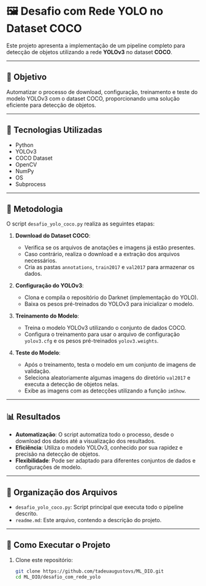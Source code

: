 # 🖼️ Desafio com Rede YOLO no Dataset COCO

Este projeto apresenta a implementação de um pipeline completo para detecção de objetos utilizando a rede **YOLOv3** no dataset **COCO**.

---

## 📌 Objetivo

Automatizar o processo de download, configuração, treinamento e teste do modelo YOLOv3 com o dataset COCO, proporcionando uma solução eficiente para detecção de objetos.

---

## 🚀 Tecnologias Utilizadas

- Python
- YOLOv3
- COCO Dataset
- OpenCV
- NumPy
- OS
- Subprocess

---

## 🧪 Metodologia

O script `desafio_yolo_coco.py` realiza as seguintes etapas:

1. **Download do Dataset COCO**:
   - Verifica se os arquivos de anotações e imagens já estão presentes.
   - Caso contrário, realiza o download e a extração dos arquivos necessários.
   - Cria as pastas `annotations`, `train2017` e `val2017` para armazenar os dados.

2. **Configuração do YOLOv3**:
   - Clona e compila o repositório do Darknet (implementação do YOLO).
   - Baixa os pesos pré-treinados do YOLOv3 para inicializar o modelo.

3. **Treinamento do Modelo**:
   - Treina o modelo YOLOv3 utilizando o conjunto de dados COCO.
   - Configura o treinamento para usar o arquivo de configuração `yolov3.cfg` e os pesos pré-treinados `yolov3.weights`.

4. **Teste do Modelo**:
   - Após o treinamento, testa o modelo em um conjunto de imagens de validação.
   - Seleciona aleatoriamente algumas imagens do diretório `val2017` e executa a detecção de objetos nelas.
   - Exibe as imagens com as detecções utilizando a função `imShow`.

---

## 📊 Resultados

- **Automatização**: O script automatiza todo o processo, desde o download dos dados até a visualização dos resultados.
- **Eficiência**: Utiliza o modelo YOLOv3, conhecido por sua rapidez e precisão na detecção de objetos.
- **Flexibilidade**: Pode ser adaptado para diferentes conjuntos de dados e configurações de modelo.

---

## 📂 Organização dos Arquivos

- `desafio_yolo_coco.py`: Script principal que executa todo o pipeline descrito.
- `readme.md`: Este arquivo, contendo a descrição do projeto.

---

## 📌 Como Executar o Projeto

1. Clone este repositório:
   ```bash
   git clone https://github.com/tadeuaugustovs/ML_DIO.git
   cd ML_DIO/desafio_com_rede_yolo
